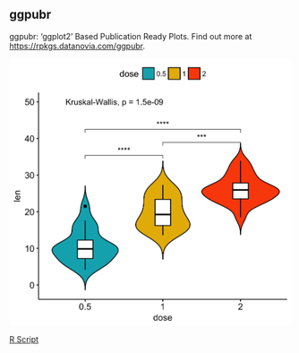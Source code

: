 ## ggpubr

ggpubr: ‘ggplot2’ Based Publication Ready Plots. Find out more at https://rpkgs.datanovia.com/ggpubr.

![Violin plots with box plots inside, Add significance levels](./images/004-ggpubr-overview-box-plot-dot-plots-strip-charts-3.png)

[R Script](./script/violin.R.txt)
